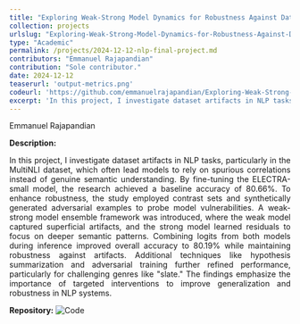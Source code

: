```yaml
---
title: "Exploring Weak-Strong Model Dynamics for Robustness Against Dataset Artifacts in MultiNLI"
collection: projects
urlslug: "Exploring-Weak-Strong-Model-Dynamics-for-Robustness-Against-Dataset-Artifacts-in-MultiNLI"
type: "Academic"
permalink: /projects/2024-12-12-nlp-final-project.md
contributors: "Emmanuel Rajapandian"
contribution: "Sole contributor."
date: 2024-12-12
teaserurl: 'output-metrics.png'
codeurl: 'https://github.com/emmanuelrajapandian/Exploring-Weak-Strong-Model-Dynamics-for-Robustness-Against-Dataset-Artifacts-in-MultiNLI'
excerpt: 'In this project, I investigate dataset artifacts in NLP tasks, particularly in the MultiNLI dataset, which often lead models to rely on spurious correlations instead of genuine semantic understanding. By fine-tuning the ELECTRA-small model, the research achieved a baseline accuracy of 80.66%. To enhance robustness, the study employed contrast sets and synthetically generated adversarial examples to probe model vulnerabilities. A weak-strong model ensemble framework was introduced, where the weak model captured superficial artifacts, and the strong model learned residuals to focus on deeper semantic patterns. Combining logits from both models during inference improved overall accuracy to 80.19% while maintaining robustness against artifacts. Additional techniques like hypothesis summarization and adversarial training further refined performance, particularly for challenging genres like "slate." The findings emphasize the importance of targeted interventions to improve generalization and robustness in NLP systems.'
---
```


Emmanuel Rajapandian

**Description:**
<p align="justify"> 
In this project, I investigate dataset artifacts in NLP tasks, particularly in the MultiNLI dataset, which often lead models to rely on spurious correlations instead of genuine semantic understanding. By fine-tuning the ELECTRA-small model, the research achieved a baseline accuracy of 80.66%. To enhance robustness, the study employed contrast sets and synthetically generated adversarial examples to probe model vulnerabilities. A weak-strong model ensemble framework was introduced, where the weak model captured superficial artifacts, and the strong model learned residuals to focus on deeper semantic patterns. Combining logits from both models during inference improved overall accuracy to 80.19% while maintaining robustness against artifacts. Additional techniques like hypothesis summarization and adversarial training further refined performance, particularly for challenging genres like "slate." The findings emphasize the importance of targeted interventions to improve generalization and robustness in NLP systems. </p>

**Repository:**
![Code](https://github.com/emmanuelrajapandian/Exploring-Weak-Strong-Model-Dynamics-for-Robustness-Against-Dataset-Artifacts-in-MultiNLI)